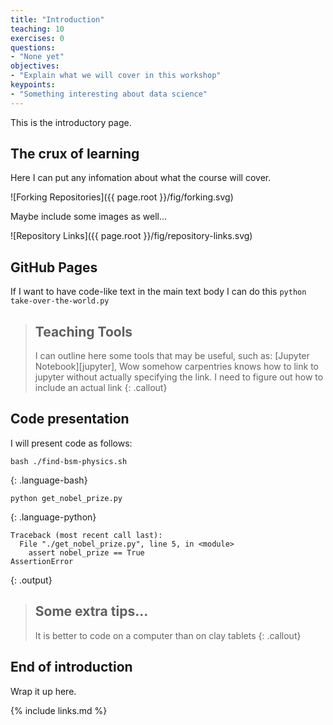 ```yaml
---
title: "Introduction"
teaching: 10
exercises: 0
questions:
- "None yet"
objectives:
- "Explain what we will cover in this workshop"
keypoints:
- "Something interesting about data science"
---
```


This is the introductory page.

## The crux of learning

Here I can put any infomation about what the course will cover.

![Forking Repositories]({{ page.root }}/fig/forking.svg)

Maybe include some images as well...

![Repository Links]({{ page.root }}/fig/repository-links.svg)

## GitHub Pages

If I want to have code-like text in the main text body I can do this `python take-over-the-world.py`

> ## Teaching Tools
>
> I can outline here some tools that may be useful, such as:
> [Jupyter Notebook][jupyter],
> Wow somehow carpentries knows how to link to jupyter without actually specifying the link. 
> I need to figure out how to include an actual link
{: .callout}

## Code presentation

I will present code as follows:

~~~
bash ./find-bsm-physics.sh
~~~
{: .language-bash}

~~~
python get_nobel_prize.py
~~~
{: .language-python}

~~~
Traceback (most recent call last):
  File "./get_nobel_prize.py", line 5, in <module>
    assert nobel_prize == True
AssertionError
~~~
{: .output}


> ## Some extra tips...
>
> It is better to code on a computer than on clay tablets
{: .callout}

## End of introduction

Wrap it up here.

{% include links.md %}
